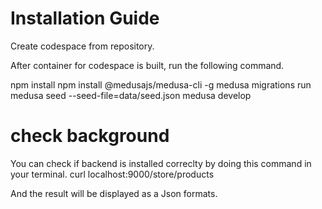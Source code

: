 # Installation Guide
Create codespace from repository.

After container for codespace is built, run the following command.

npm install
npm install @medusajs/medusa-cli -g
medusa migrations run
medusa seed --seed-file=data/seed.json
medusa develop

# check background
You can check if backend is installed correclty by doing this command in your terminal. 
curl localhost:9000/store/products

And the result will be displayed as a Json formats.